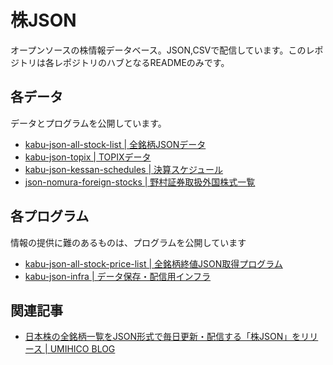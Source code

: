 # 株JSON

オープンソースの株情報データベース。JSON,CSVで配信しています。このレポジトリは各レポジトリのハブとなるREADMEのみです。

## 各データ

データとプログラムを公開しています。

- [kabu-json-all-stock-list | 全銘柄JSONデータ](https://github.com/umihico/kabu-json-all-stock-list)
- [kabu-json-topix | TOPIXデータ](https://github.com/umihico/kabu-json-topix)
- [kabu-json-kessan-schedules | 決算スケジュール](https://github.com/umihico/kabu-json-kessan-schedules)
- [json-nomura-foreign-stocks | 野村証券取扱外国株式一覧](https://github.com/umihico/kabu-json-nomura-foreign-stocks)

## 各プログラム

情報の提供に難のあるものは、プログラムを公開しています

- [kabu-json-all-stock-price-list | 全銘柄終値JSON取得プログラム](https://github.com/umihico/kabu-json-all-stock-price-list)
- [kabu-json-infra | データ保存・配信用インフラ](https://github.com/umihico/kabu-json-infra)

## 関連記事

- [日本株の全銘柄一覧をJSON形式で毎日更新・配信する「株JSON」をリリース | UMIHICO BLOG](https://umihi.co/blog/20240908-kabu-json-release)
